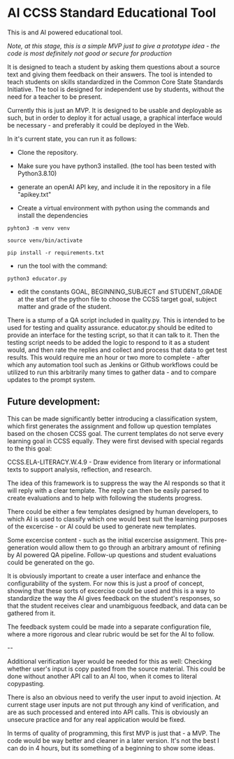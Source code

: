 # AI CCSS Standard Educational Tool

This is and AI powered educational tool.

*Note, at this stage, this is a simple MVP just to give a prototype idea - the code is most definitely not good or secure for production*

It is designed to teach a student by asking them questions about a source text and giving them feedback on their answers.
The tool is intended to teach students on skills standardized in the Common Core State Standards Initiative.
The tool is designed for independent use by students, without the need for a teacher to be present.

Currently this is just an MVP.
It is designed to be usable and deployable as such, but in order to deploy it for actual usage, a graphical interface would
be necessary - and preferably it could be deployed in the Web.

In it's current state, you can run it as follows:

- Clone the repository.

- Make sure you have python3 installed. (the tool has been tested with Python3.8.10)

- generate an openAI API key, and include it in the repository in a file "apikey.txt"

- Create a virtual environment with python using the commands and install the dependencies

```
pyhton3 -m venv venv
```

```
source venv/bin/activate
```

```
pip install -r requirements.txt
```

- run the tool with the command:

```
python3 educator.py
```

- edit the constants GOAL, BEGINNING_SUBJECT and STUDENT_GRADE at the start of the python file to choose the CCSS target goal,
subject matter and grade of the student.

There is a stump of a QA script included in quality.py.
This is intended to be used for testing and quality assurance. educator.py should be edited to provide an interface for the testing script,
so that it can talk to it. Then the testing script needs to be added the logic to respond to it as a student would, and then rate the replies and collect and process that data
to get test results. This would require me an hour or two more to complete - after which any automation tool such as Jenkins or Github workflows could be utilized to run this
arbitrarily many times to gather data - and to compare updates to the prompt system.

## Future development:

This can be made significantly better introducing a classification system, which first generates the assignment and follow up question templates
based on the chosen CCSS goal. The current templates do not serve every learning goal in CCSS equally. They were first devised with special regards to 
the this goal:

CCSS.ELA-LITERACY.W.4.9 - Draw evidence from literary or informational texts to support analysis, reflection, and research.

The idea of this framework is to suppress the way the AI responds so that it will reply with a clear template.
The reply can then be easily parsed to create evaluations and to help with following the students progress.

There could be either a few templates designed by human developers, to which AI is used to classify which one would best suit the learning purposes
of the excercise - or AI could be used to generate new templates.

Some excercise content - such as the initial excercise assignment. This pre-generation would allow them to go through an arbitrary amount of refining by
AI powered QA pipeline. Follow-up questions and student evaluations could be generated on the go.

It is obviously important to create a user interface and enhance the configurability of the system.
For now this is just a proof of concept, showing that these sorts of excercise could be used and this is a way to standardize the way the AI gives feedback on the student's responses, so that the student receives clear and unambiguous feedback, and data can be gathered from it.

The feedback system could be made into a separate configuration file, where a more rigorous and clear rubric would be set for the AI to follow.

--

Additional verification layer would be needed for this as well:
Checking whether user's input is copy pasted from the source material.
This could be done without another API call to an AI too, when it comes to literal copypasting.

There is also an obvious need to verify the user input to avoid injection.
At current stage user inputs are not put through any kind of verification, and are as such processed and entered into API calls.
This is obviously an unsecure practice and for any real application would be fixed.

In terms of quality of programming, this first MVP is just that - a MVP.
The code would be way better and cleaner in a later version.
It's not the best I can do in 4 hours, but its something of a beginning to show some ideas.
